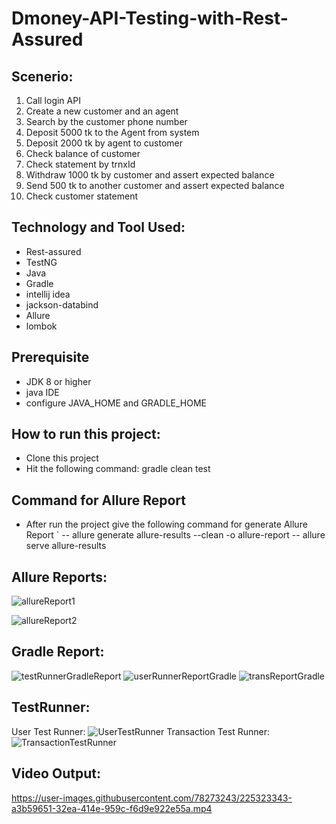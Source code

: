 # Dmoney-API-Testing-with-Rest-Assured

## Scenerio:
1. Call login API
2. Create  a new customer and an agent
3. Search by the customer phone number
4. Deposit 5000 tk to the Agent from system
5. Deposit 2000 tk by agent to customer 
6. Check balance of customer
7. Check statement by trnxId 
8. Withdraw 1000 tk by customer and assert expected balance
9. Send 500 tk to another customer and assert expected balance
10. Check customer statement

## Technology and Tool Used:
- Rest-assured
- TestNG
- Java
- Gradle
- intellij idea
- jackson-databind
- Allure
- lombok
## Prerequisite
- JDK 8 or higher
- java IDE
- configure JAVA_HOME and GRADLE_HOME

## How to run this project:
- Clone this project
- Hit the following command: gradle clean test
## Command for Allure Report
- After run the project give the following command for generate Allure Report
`     -- allure generate allure-results --clean -o allure-report
      -- allure serve allure-results
      
 ## Allure Reports: 
 ![allureReport1](https://user-images.githubusercontent.com/78273243/225321042-8a85f3f5-4446-456d-a92a-0f500faa45ef.png)
 
 ![allureReport2](https://user-images.githubusercontent.com/78273243/225321302-197d7926-7592-4dd3-8164-823d6d06856c.png)

## Gradle Report: 
![testRunnerGradleReport](https://user-images.githubusercontent.com/78273243/225321828-b1f3bcf2-ea85-487b-8748-ca814731d350.png)
![userRunnerReportGradle](https://user-images.githubusercontent.com/78273243/225321853-30e4a3b0-57b6-4297-b99d-0064b7d20f64.png)
![transReportGradle](https://user-images.githubusercontent.com/78273243/225322391-a161dca1-1743-4af9-be34-d3f172536a89.png)

## TestRunner:
User Test Runner:
![UserTestRunner](https://user-images.githubusercontent.com/78273243/225322784-c3679b36-25c4-449d-9ade-d91a6c62da81.png)
Transaction Test Runner:
![TransactionTestRunner](https://user-images.githubusercontent.com/78273243/225321927-c9d5cdfa-5505-4411-9997-b8ae2914b2d4.png)

## Video Output:
https://user-images.githubusercontent.com/78273243/225323343-a3b59651-32ea-414e-959c-f6d9e922e55a.mp4


